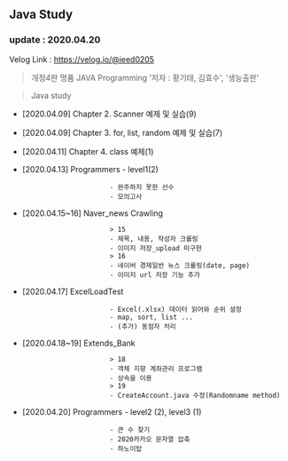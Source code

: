 ## Java Study
### update : 2020.04.20

Velog Link : https://velog.io/@ieed0205

> 개정4판 명품 JAVA Programming '저자 : 황기태, 김효수', '생능출판'

> Java study
* [2020.04.09] Chapter 2. Scanner 예제 및 실습(9)
* [2020.04.09] Chapter 3. for, list, random 예제 및 실습(7)
* [2020.04.11] Chapter 4. class 예제(1)
* [2020.04.13] Programmers - level1(2)

                            - 완주하지 못한 선수
                            - 모의고사
* [2020.04.15~16] Naver_news Crawling
                            
                            > 15
                            - 제목, 내용, 작성자 크롤링
                            - 이미지 저장_upload 미구현
                            > 16
                            - 네이버 경제일반 뉴스 크롤링(date, page)
                            - 이미지 url 저장 기능 추가
* [2020.04.17] ExcelLoadTest

                            - Excel(.xlsx) 데이터 읽어와 순위 설정
                            - map, sort, list ...
                            - (추가) 동점자 처리

* [2020.04.18~19] Extends_Bank

                            > 18
                            - 객체 지향 계좌관리 프로그램
                            - 상속을 이용
                            > 19
                            - CreateAccount.java 수정(Randomname method)

* [2020.04.20] Programmers - level2 (2), level3 (1)

                            - 큰 수 찾기
                            - 2020카카오 문자열 압축
                            - 하노이탑
